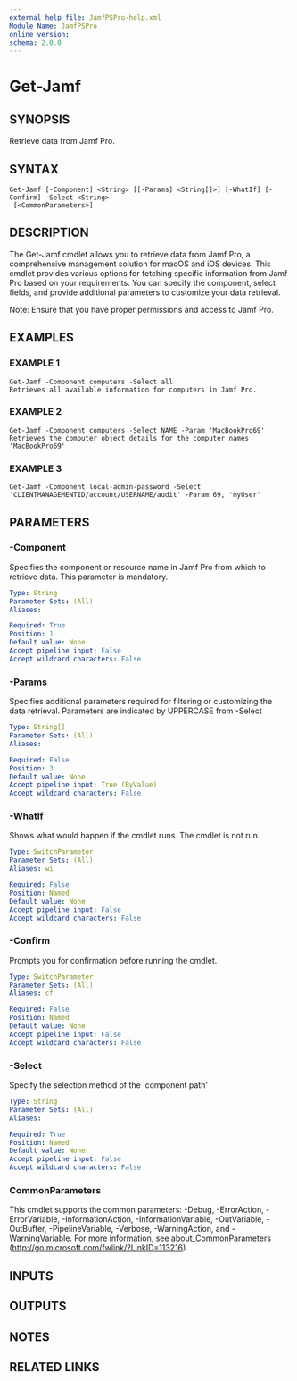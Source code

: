 ```yaml
---
external help file: JamfPSPro-help.xml
Module Name: JamfPSPro
online version:
schema: 2.0.0
---
```


# Get-Jamf

## SYNOPSIS
Retrieve data from Jamf Pro.

## SYNTAX

```
Get-Jamf [-Component] <String> [[-Params] <String[]>] [-WhatIf] [-Confirm] -Select <String>
 [<CommonParameters>]
```

## DESCRIPTION
The Get-Jamf cmdlet allows you to retrieve data from Jamf Pro, a comprehensive
management solution for macOS and iOS devices.
This cmdlet provides various
options for fetching specific information from Jamf Pro based on your requirements.
You can specify the component, select fields, and provide additional parameters to
customize your data retrieval.

Note: Ensure that you have proper permissions and access to Jamf Pro.

## EXAMPLES

### EXAMPLE 1
```
Get-Jamf -Component computers -Select all
Retrieves all available information for computers in Jamf Pro.
```

### EXAMPLE 2
```
Get-Jamf -Component computers -Select NAME -Param 'MacBookPro69'
Retrieves the computer object details for the computer names 'MacBookPro69'
```

### EXAMPLE 3
```
Get-Jamf -Component local-admin-password -Select 'CLIENTMANAGEMENTID/account/USERNAME/audit' -Param 69, 'myUser'
```

## PARAMETERS

### -Component
Specifies the component or resource name in Jamf Pro from which to retrieve data.
This parameter is mandatory.

```yaml
Type: String
Parameter Sets: (All)
Aliases:

Required: True
Position: 1
Default value: None
Accept pipeline input: False
Accept wildcard characters: False
```

### -Params
Specifies additional parameters required for filtering or customizing the data
retrieval.
Parameters are indicated by UPPERCASE from -Select

```yaml
Type: String[]
Parameter Sets: (All)
Aliases:

Required: False
Position: 3
Default value: None
Accept pipeline input: True (ByValue)
Accept wildcard characters: False
```

### -WhatIf
Shows what would happen if the cmdlet runs.
The cmdlet is not run.

```yaml
Type: SwitchParameter
Parameter Sets: (All)
Aliases: wi

Required: False
Position: Named
Default value: None
Accept pipeline input: False
Accept wildcard characters: False
```

### -Confirm
Prompts you for confirmation before running the cmdlet.

```yaml
Type: SwitchParameter
Parameter Sets: (All)
Aliases: cf

Required: False
Position: Named
Default value: None
Accept pipeline input: False
Accept wildcard characters: False
```

### -Select
Specify the selection method of the 'component path'

```yaml
Type: String
Parameter Sets: (All)
Aliases:

Required: True
Position: Named
Default value: None
Accept pipeline input: False
Accept wildcard characters: False
```

### CommonParameters
This cmdlet supports the common parameters: -Debug, -ErrorAction, -ErrorVariable, -InformationAction, -InformationVariable, -OutVariable, -OutBuffer, -PipelineVariable, -Verbose, -WarningAction, and -WarningVariable.
For more information, see about_CommonParameters (http://go.microsoft.com/fwlink/?LinkID=113216).

## INPUTS

## OUTPUTS

## NOTES

## RELATED LINKS
